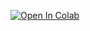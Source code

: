 [![Open In Colab](https://colab.research.google.com/assets/colab-badge.svg)](https://colab.research.google.com/github/Ryan-Rudes/VQVAE-Clean/blob/main/notebooks/Train_VQVAE.ipynb)
